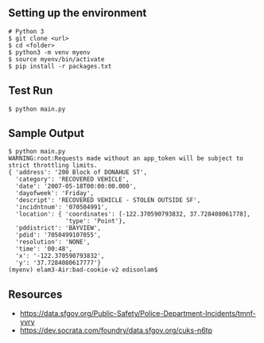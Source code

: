 ## Setting up the environment
```
# Python 3
$ git clone <url>
$ cd <folder>
$ python3 -m venv myenv
$ source myenv/bin/activate
$ pip install -r packages.txt
```

## Test Run
```
$ python main.py
```

## Sample Output
```
$ python main.py 
WARNING:root:Requests made without an app_token will be subject to strict throttling limits.
{ 'address': '200 Block of DONAHUE ST',
  'category': 'RECOVERED VEHICLE',
  'date': '2007-05-18T00:00:00.000',
  'dayofweek': 'Friday',
  'descript': 'RECOVERED VEHICLE - STOLEN OUTSIDE SF',
  'incidntnum': '070504991',
  'location': { 'coordinates': [-122.370590793832, 37.728408061778],
                'type': 'Point'},
  'pddistrict': 'BAYVIEW',
  'pdid': '7050499107055',
  'resolution': 'NONE',
  'time': '00:48',
  'x': '-122.370590793832',
  'y': '37.7284080617777'}
(myenv) elam3-Air:bad-cookie-v2 edisonlam$ 
```

## Resources
* https://data.sfgov.org/Public-Safety/Police-Department-Incidents/tmnf-yvry
* https://dev.socrata.com/foundry/data.sfgov.org/cuks-n6tp

